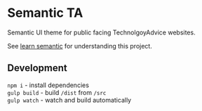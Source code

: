 Semantic TA
===========

Semantic UI theme for public facing TechnolgoyAdvice websites.

See [learn semantic](http://learnsemantic.com/) for understanding this project.

## Development

`npm i` - install dependencies  
`gulp build` - build `/dist` from `/src`  
`gulp watch` - watch and build automatically  
